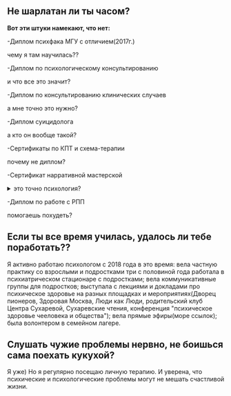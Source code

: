 ## Не шарлатан ли ты часом?

**Вот эти штуки намекают, что нет:**

-Диплом психфака МГУ с отличием(2017г.)

чему я там научилась??

-Диплом по психологическому консультированию

и что все это значит?

-Диплом по консультированию клинических случаев

а мне точно это нужно?

-Диплом суицидолога

а кто он вообще такой?

-Сертификаты по КПТ и схема-терапии

почему не диплом?

-Сертификат нарративной мастерской


<details>
  <summary>это точно психология?</summary>
  **Нарративная психология** (англ. и фр. narrative, от лат. narrare — рассказывать, повествовать) — направление в психологии, в основе которого лежит идея о том, что с помощью историй человек может упорядочить собственный опыт. Исходя из предположения, что человеческая деятельность и опыт наполнены смыслом и историями, а не логическими аргументами или обоснованными формулировками, нарративная психология — это исследование того, как люди выстраивают нарративы, чтобы получать опыт и работать с ним. 
</details>

-Диплом по работе с РПП

помогаешь похудеть?

## Если ты все время училась, удалось ли тебе поработать??

Я активно работаю психологом с 2018 года в это время:
вела частную практику со взрослыми и подростками
три с половиной года работала в психиатрическом стационаре с подростками;
вела коммуникативные группы для подростков;
выступала с лекциями и докладами про психическое здоровье на разных площадках и мероприятиях(Дворец пионеров, Здоровая Москва, Люди как Люди, родительский клуб Центра Сухаревой, Сухаревские чтения, конференция "психическое здоровье чееловека и общества");
вела прямые эфиры(море ссылок);
была волонтером в семейном лагере.

## Слушать чужие проблемы нервно, не боишься сама поехать кукухой?
Я уже) Но я регулярно посещаю личную терапию. И уверена, что психические и психологические проблемы могут не мешать счастливой жизни.
